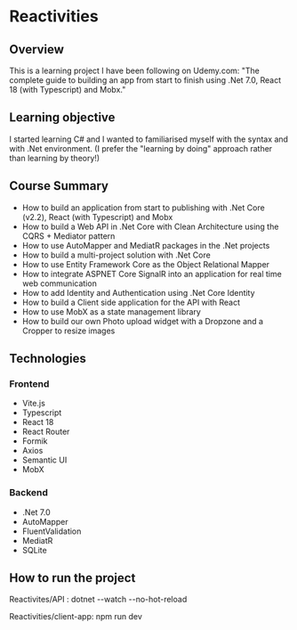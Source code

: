 # Reactivities

## Overview

 This is a learning project I have been following on Udemy.com: "The complete guide to building an app from start to finish using .Net 7.0, React 18 (with Typescript) and Mobx."

## Learning objective
I started learning C# and I wanted to familiarised myself with the syntax and with .Net environment. (I prefer the "learning by doing" approach rather than learning by theory!)

## Course Summary

- How to build an application from start to publishing with .Net Core (v2.2), React (with Typescript) and Mobx
- How to build a Web API in .Net Core with Clean Architecture using the CQRS + Mediator pattern
- How to use AutoMapper and MediatR packages in the .Net projects
- How to build a multi-project solution with .Net Core
- How to use Entity Framework Core as the Object Relational Mapper
- How to integrate ASPNET Core SignalR into an application for real time web communication
- How to add Identity and Authentication using .Net Core Identity
- How to build a Client side application for the API with React
- How to use MobX as a state management library
- How to build our own Photo upload widget with a Dropzone and a Cropper to resize images

## Technologies 

### Frontend

- Vite.js
- Typescript
- React 18
- React Router
- Formik
- Axios
- Semantic UI
- MobX

### Backend
- .Net 7.0
- AutoMapper
- FluentValidation
- MediatR
- SQLite

## How to run the project

Reactivites/API : dotnet --watch --no-hot-reload

Reactivities/client-app: npm run dev








